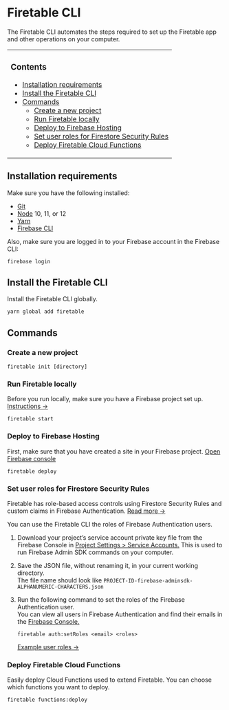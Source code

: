# Firetable CLI

The Firetable CLI automates the steps required to set up the Firetable app and
other operations on your computer.

<table><tbody><tr><td>

### Contents

- [Installation requirements](#installation-requirements)
- [Install the Firetable CLI](#install-the-firetable-cli)
- [Commands](#commands)
  - [Create a new project](#create-a-new-project)
  - [Run Firetable locally](#run-firetable-locally)
  - [Deploy to Firebase Hosting](#deploy-to-firebase-hosting)
  - [Set user roles for Firestore Security Rules](#set-user-roles-for-firestore-security-rules)
  - [Deploy Firetable Cloud Functions](#deploy-firetable-cloud-functions)

</td></tr></tbody></table>

## Installation requirements

Make sure you have the following installed:

- [Git](https://git-scm.com/downloads)
- [Node](https://nodejs.org/en/download/) 10, 11, or 12
- [Yarn](https://classic.yarnpkg.com/en/docs/install/)
- [Firebase CLI](https://firebase.google.com/docs/cli)

Also, make sure you are logged in to your Firebase account in the Firebase CLI:

```
firebase login
```

## Install the Firetable CLI

Install the Firetable CLI globally.

```
yarn global add firetable
```

## Commands

### Create a new project

```
firetable init [directory]
```

### Run Firetable locally

Before you run locally, make sure you have a Firebase project set up.
[Instructions →](https://github.com/AntlerVC/firetable/wiki/Getting-Started)

```
firetable start
```

### Deploy to Firebase Hosting

First, make sure that you have created a site in your Firebase project.
[Open Firebase console](https://console.firebase.google.com/project/_/hosting/main)

```
firetable deploy
```

### Set user roles for Firestore Security Rules

Firetable has role-based access controls using Firestore Security Rules and
custom claims in Firebase Authentication.
[Read more →](https://github.com/AntlerVC/firetable/wiki/Role-Based-Security-Rules)

You can use the Firetable CLI the roles of Firebase Authentication users.

1. Download your project’s service account private key file from the Firebase
   Console in
   [Project Settings > Service Accounts.](https://console.firebase.google.com/u/0/project/_/settings/serviceaccounts/adminsdk)
   This is used to run Firebase Admin SDK commands on your computer.

2. Save the JSON file, without renaming it, in your current working directory.  
   The file name should look like
   `PROJECT-ID-firebase-adminsdk-ALPHANUMERIC-CHARACTERS.json`

3. Run the following command to set the roles of the Firebase Authentication
   user.  
   You can view all users in Firebase Authentication and find their emails in
   the
   [Firebase Console.](https://console.firebase.google.com/project/_/authentication/users)

   ```
   firetable auth:setRoles <email> <roles>
   ```

   [Example user roles →](https://github.com/AntlerVC/firetable/wiki/Role-Based-Security-Rules#example-roles)

### Deploy Firetable Cloud Functions

Easily deploy Cloud Functions used to extend Firetable. You can choose which
functions you want to deploy.

```
firetable functions:deploy
```
